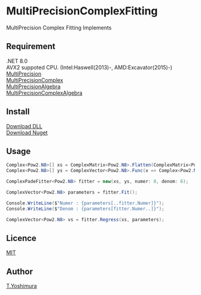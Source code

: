 # MultiPrecisionComplexFitting
 MultiPrecision Complex Fitting Implements

## Requirement
.NET 8.0  
AVX2 suppoted CPU. (Intel:Haswell(2013)-, AMD:Excavator(2015)-)  
[MultiPrecision](https://github.com/tk-yoshimura/MultiPrecision)  
[MultiPrecisionComplex](https://github.com/tk-yoshimura/MultiPrecisionComplex)  
[MultiPrecisionAlgebra](https://github.com/tk-yoshimura/MultiPrecisionAlgebra)  
[MultiPrecisionComplexAlgebra](https://github.com/tk-yoshimura/MultiPrecisionComplexAlgebra)  

## Install

[Download DLL](https://github.com/tk-yoshimura/MultiPrecisionComplexFitting/releases)  
[Download Nuget](https://www.nuget.org/packages/tyoshimura.multiprecision.complexfitting/)

## Usage

```csharp
Complex<Pow2.N8>[] xs = ComplexMatrix<Pow2.N8>.Flatten(ComplexMatrix<Pow2.N8>.Grid((-7, 9), (-6, 10)) / 16);
Complex<Pow2.N8>[] ys = ComplexVector<Pow2.N8>.Func(x => Complex<Pow2.N8>.Cos(x * (0.5, 0.25)) - 0.25 + Complex<Pow2.N8>.ImaginaryOne, xs);

ComplexPadeFitter<Pow2.N8> fitter = new(xs, ys, numer: 8, denom: 6);

ComplexVector<Pow2.N8> parameters = fitter.Fit();

Console.WriteLine($"Numer : {parameters[..fitter.Numer]}");
Console.WriteLine($"Denom : {parameters[fitter.Numer..]}");

ComplexVector<Pow2.N8> vs = fitter.Regress(xs, parameters);
```

## Licence
[MIT](https://github.com/tk-yoshimura/MultiPrecisionComplexFitting/blob/master/LICENSE)

## Author

[T.Yoshimura](https://github.com/tk-yoshimura)
